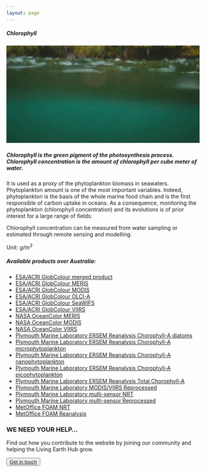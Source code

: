 ```yaml
---
layout: page
---
```


<!-- Content-section-start -->
<div class="container">
    <div class="row">
        <div class="col-12 mt-60">
            <h5 class="common-title">Chlorophyll</h5>
        </div>
        <div class="col-xs-12 col-sm-12 col-ms-9 col-lg-9 col-xl-9 col-xxl-9">
            <div class="common-image pb-5">
                <img src="/assets/img/Wales/Big/chlorophyll.jpg" class="img-fluid" alt="Chlorophyll">
            </div>
            <div>
                <h5 class="font-weight-bold">Chlorophyll is the green pigment of the photosynthesis process. Chlorophyll concentration is the amount of chlorophyll per cube meter of water.</h5>
                <div class="pt-4">
                    <p>It is used as a proxy of the phytoplankton biomass in seawaters. Phytoplankton amount is one of the most important variables. Indeed, phytoplankton is the basis of the whole marine food chain and is the first responsible of carbon uptake in oceans. As a consequence, monitoring the phytoplankton (chlorophyll concentration) and its evolutions is of prior interest for a large range of fields.</p>
                    <p>Chlorophyll concentration can be measured from water sampling or estimated through remote sensing and modelling.</p>
                    <p>Unit:<em> g/m<sup>3</sup></em></p>
                </div>
            </div>
            <div class="py-5">
                <h5 class="font-weight-bold mb-4">Available products over Australia:</h5>
                <ul class="list-title">
                    <li class="list-item"><a href="http://hermes.acri.fr/index.php?class=archive" target="_blank">ESA/ACRI GlobColour merged product</a></li>
                    <li class="list-item"><a href="http://hermes.acri.fr/index.php?class=archive" target="_blank">ESA/ACRI GlobColour MERIS</a></li>
                    <li class="list-item"><a href="http://hermes.acri.fr/index.php?class=archive" target="_blank">ESA/ACRI GlobColour MODIS</a></li>
                    <li class="list-item"><a href="http://hermes.acri.fr/index.php?class=archive" target="_blank">ESA/ACRI GlobColour OLCI-A</a></li>
                    <li class="list-item"><a href="http://hermes.acri.fr/index.php?class=archive" target="_blank">ESA/ACRI GlobColour SeaWIFS</a></li>
                    <li class="list-item"><a href="http://hermes.acri.fr/index.php?class=archive" target="_blank">ESA/ACRI GlobColour VIIRS</a></li>
                    <li class="list-item"><a href="https://oceandata.sci.gsfc.nasa.gov/" target="_blank">NASA OceanColor MERIS</a></li>
                    <li class="list-item"><a href="https://oceandata.sci.gsfc.nasa.gov/" target="_blank">NASA OceanColor MODIS</a></li>
                    <li class="list-item"><a href="https://oceandata.sci.gsfc.nasa.gov/" target="_blank">NASA OceanColor VIIRS</a></li>
                    <li class="list-item"><a href="https://portal.ecosystem-modelling.pml.ac.uk/" target="_blank">Plymouth Marine Laboratory ERSEM Reanalysis Chorophyll-A diatoms</a></li>
                    <li class="list-item"><a href="https://portal.ecosystem-modelling.pml.ac.uk/" target="_blank">Plymouth Marine Laboratory ERSEM Reanalysis Chorophyll-A microphytoplankton</a></li>
                    <li class="list-item"><a href="https://portal.ecosystem-modelling.pml.ac.uk/" target="_blank">Plymouth Marine Laboratory ERSEM Reanalysis Chorophyll-A nanophytoplankton</a></li>
                    <li class="list-item"><a href="https://portal.ecosystem-modelling.pml.ac.uk/" target="_blank">Plymouth Marine Laboratory ERSEM Reanalysis Chorophyll-A picophytoplankton</a></li>
                    <li class="list-item"><a href="https://portal.ecosystem-modelling.pml.ac.uk/" target="_blank">Plymouth Marine Laboratory ERSEM Reanalysis Total Chorophyll-A</a></li>
                    <li class="list-item"><a href="http://marine.copernicus.eu/services-portfolio/access-to-products/?option=com_csw&amp;view=details&amp;product_id=OCEANCOLOUR_ATL_CHL_L3_REP_OBSERVATIONS_009_067" target="_blank">Plymouth Marine Laboratory MODIS/VIIRS Reprocessed</a></li>
                    <li class="list-item"><a href="http://marine.copernicus.eu/services-portfolio/access-to-products/?option=com_csw&amp;view=details&amp;product_id=OCEANCOLOUR_ATL_CHL_L4_NRT_OBSERVATIONS_009_090" target="_blank">Plymouth Marine Laboratory multi-sensor NRT</a></li>
                    <li class="list-item"><a href="http://marine.copernicus.eu/services-portfolio/access-to-products/?option=com_csw&amp;view=details&amp;product_id=OCEANCOLOUR_ATL_CHL_L4_REP_OBSERVATIONS_009_091" target="_blank">Plymouth Marine Laboratory multi-sensor Reprocessed</a></li>
                    <li class="list-item"><a href="http://marine.copernicus.eu/services-portfolio/access-to-products/?option=com_csw&amp;view=details&amp;product_id=NORTHWESTSHELF_ANALYSIS_FORECAST_BIO_004_002_b" target="_blank">MetOffice FOAM NRT</a></li>
                    <li class="list-item"><a href="http://marine.copernicus.eu/services-portfolio/access-to-products/?option=com_csw&amp;view=details&amp;product_id=NORTHWESTSHELF_REANALYSIS_BIO_004_011" target="_blank">MetOffice FOAM Reanalysis</a></li>
                </ul>
            </div>
        </div>
    </div>
</div>
<!-- Content-section-end -->

<!-- get-in-section-Start -->
<div class="container mb-100">
    <div class="get-in-section-main">
        <div class="get-in-section-dsc">
            <h3>WE NEED YOUR HELP&hellip;</h3>
            <p>Find out how you contribute to the website by joining our community and helping the Living Earth Hub grow.</p>
        </div>
        <button type="button"><a href="/contact/">Get in touch</a></button>
    </div>
</div>
<!-- get-in-section-End -->